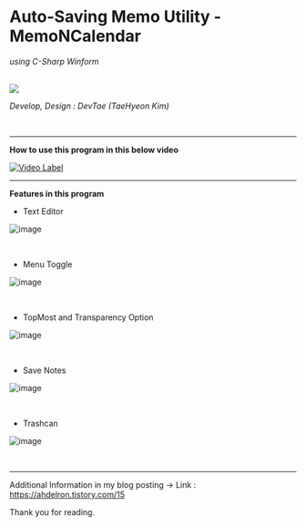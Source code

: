 # Auto-Saving Memo Utility - MemoNCalendar
*using C-Sharp Winform*

<br/>

<img src="https://user-images.githubusercontent.com/55177359/131240792-c7a16479-3ec2-441d-b7aa-5e71484c644e.png"/>

*Develop, Design : DevTae (TaeHyeon Kim)*

<br/>

-----

**How to use this program in this below video**

[![Video Label](http://img.youtube.com/vi/y4HSJD08xgw/0.jpg)](https://youtu.be/y4HSJD08xgw)

-----

**Features in this program**

- Text Editor

![image](https://user-images.githubusercontent.com/55177359/222873650-3be23086-48e8-4902-8dfc-55f10f870dd6.png)

<br/>

- Menu Toggle

![image](https://user-images.githubusercontent.com/55177359/222873683-bc9058f6-4870-4ac8-b1ce-5538a7c59ec6.png)

<br/>

- TopMost and Transparency Option

![image](https://user-images.githubusercontent.com/55177359/222873738-bfc9b905-d056-42cf-a5e7-d99bc78afec5.png)

<br/>

- Save Notes

![image](https://user-images.githubusercontent.com/55177359/222873748-031d4aa8-3565-4621-8af7-9b692cb189c5.png)

<br/>

- Trashcan

![image](https://user-images.githubusercontent.com/55177359/222873760-02ace991-511b-4940-9fcc-ed56d2de9d3d.png)

<br/>

-----

Additional Information in my blog posting → Link : https://ahdelron.tistory.com/15

Thank you for reading.
